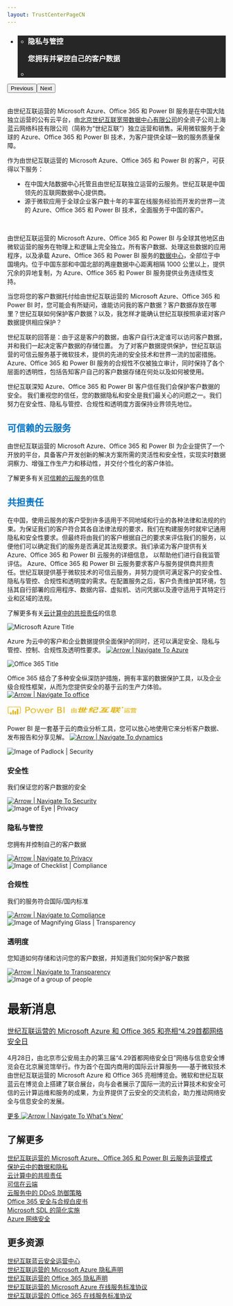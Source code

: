 ```yaml
---
layout: TrustCenterPageCN
---
```

<div class="row-fluid">
   <div class="span">
      <div>
         <div class="row-fluid wider hero grid-container" data-view4="1" data-view3="1" data-view2="1" data-view1="1" data-cols="1">
            <div class="span bp0-col-1-1 bp1-col-1-1 bp2-col-1-1 bp3-col-1-1">
               <div bi:type="slideshow" class="slideshow slideshow-hero hero" xmlns:bi="urn:schemas-microsoft-com:mscom:bi">
                  <ul bi:type="list" class="slides">
                  <li id="slide-1" bi:index="0" selectBi="" style="display:none;">
                        <div class="heroitem light-foreground" bi:type="heroitem">
                           <div class="media" bi:parenttitle="t1">
                              <a href="../zh-cn/security/default.html" bi:track="False" bi:titleflag="t1" bi:index="1">
                                 <div data-picture="" data-alt="Service Trust Portal" data-disable-swap-below="">
                                    <div data-src="Images/MS_TrustCenter-Home_Header_Security.png"></div>
                                    <noscript></noscript>
                                 </div>
                              </a>
                           </div>
                           <div class="text" bi:type="cta">
                              <div class="text-container">
                                 <div class="box" style="background: rgba(0,0,0,.85); color: #FFFFFF;">
                                    <ul bi:type="list" class="headerCaption">
                                       <li class="box-title">
                                          <h3 class="box-title" bi:type="title" bi:title="t1" style="color: #FFFFFF;">
                                             安全性 
                                             <p>采用业界领先的技术和流程保护客户数据的机密性、完整性和可用性</p>
                                          </h3>
                                       </li>
                                       <li class="box-actions box-description"><a target="_self" class="mscom-link" href=""></a></li>
                                    </ul>
                                 </div>
                              </div>
                           </div>
                        </div>
                     </li>
                     <li id="slide-2" bi:index="1" selectBi="">
                        <div class="heroitem light-foreground" bi:type="heroitem">
                           <div class="media" bi:parenttitle="t1">
                              <a href="../zh-cn/privacy/default.html" bi:track="False" bi:titleflag="t1" bi:index="0">
                                 <div data-picture="" data-alt="Compliance" data-disable-swap-below="">
                                    <div data-src="Images/MS-TrustCenter-Home-Privacy-Header.png"></div>
                                    <noscript></noscript>
                                 </div>
                              </a>
                           </div>
                           <div class="text" bi:type="cta">
                              <div class="text-container">
                                 <div class="box" style="background: rgba(0,0,0,.85); color: #FFFFFF;">
                                    <ul bi:type="list" class="headerCaption">
                                       <li class="box-title">
                                          <h3 class="box-title" bi:type="title" bi:title="t1" style="color: #FFFFFF;">
                                             隐私与管控
                                             <p>您拥有并掌控自己的客户数据</p>
                                          </h3>
                                       </li>
                                       <li class="box-actions box-description"><a target="_self" class="mscom-link" href=""></a></li>
                                    </ul>
                                 </div>
                              </div>
                           </div>
                        </div>
                     </li>
                     <li id="slide-3" bi:index="2" selectBi="" style="display:none;">
                        <div class="heroitem light-foreground" bi:type="heroitem">
                           <div class="media" bi:parenttitle="t1">
                              <a href="../zh-cn/compliance/default.html" bi:track="False" bi:titleflag="t1" bi:index="2">
                                 <div data-picture="" data-alt="Control over your data" data-disable-swap-below="">
                                    <div data-src="Images/MS_TrustCenter-Home_Header_Compliance.png"></div>
                                    <noscript></noscript>
                                 </div>
                              </a>
                           </div>
                           <div class="text" bi:type="cta">
                              <div class="text-container">
                                 <div class="box" style="background: rgba(0,0,0,.85); color: #FFFFFF;">
                                    <ul bi:type="list" class="headerCaption">
                                       <li class="box-title">
                                          <h3 class="box-title" bi:type="title" bi:title="t1" style="color: #FFFFFF;">
                                            合规性
                                             <p>提供完备的第三方审计认证</p>
                                          </h3>
                                       </li>
                                       <li class="box-actions box-description"><a target="_self" class="mscom-link" href=""></a></li>
                                    </ul>
                                 </div>
                              </div>
                           </div>
                        </div>
                     </li>
                     <li id="slide-4" bi:index="3" selectBi="" style="display:none;">
                        <div class="heroitem light-foreground" bi:type="heroitem">
                           <div class="media" bi:parenttitle="t1">
                              <a href="../zh-cn/transparency/default.html" bi:track="False" bi:titleflag="t1" bi:index="3">
                                 <div data-picture="" data-alt="Security" data-disable-swap-below="">
                                    <div data-src="Images/MS-TrustCenter-Home-Transparency-Header.png"></div>
                                    <noscript></noscript>
                                 </div>
                              </a>
                           </div>
                           <div class="text" bi:type="cta">
                              <div class="text-container">
                                 <div class="box" style="background: rgba(0,0,0,.85); color: #FFFFFF;">
                                    <ul bi:type="list" class="headerCaption">
                                       <li class="box-title">
                                          <h3 class="box-title" bi:type="title" bi:title="t1" style="color: #FFFFFF;">
                                             透明度 
                                             <p>您清楚知悉我们的运营实践</p>
                                          </h3>
                                       </li>
                                       <li class="box-actions box-description"><a target="_self" class="mscom-link" href=""></a></li>
                                    </ul>
                                 </div>
                              </div>
                           </div>
                        </div>
                     </li>
                  </ul>
                  <div class="navigation international" bi:track="false">
                     <div class="grid-container settop" data-title-text="Go To Slide "></div>
                  </div>
                  <div class="prev-next" bi:track="false"><button class="prev"><span class="icon-left" aria-hidden="true"></span><span class="screen-reader-text">Previous</span></button><button class="next"><span class="icon-right" aria-hidden="true"></span><span class="screen-reader-text">Next</span></button></div>
                  <div id="play-pause" class="play-pause" style="display:none">
                     <div class="pause"><button id="pauseButton" class="pause_button"><span class="icon-pause" aria-hidden="true"></span><span class="screen-reader-text">Pause</span></button></div>
                     <div class="play"><button id="playButton" class="play_button"><span class="icon-play" aria-hidden="true"></span><span class="screen-reader-text">Play</span></button></div>
                  </div>
               </div>
            </div>
         </div>
         <div class="row-fluid grid-container mscom-grid-container" data-view4="1" data-view3="1" data-view2="1" data-view1="1" data-cols="1">
            <div class="span bp0-col-1-1 bp1-col-1-1 bp2-col-1-1 bp3-col-1-1">
               <br>
               <p>由世纪互联运营的 Microsoft Azure、Office 365 和 Power BI 服务是在中国大陆独立运营的公有云平台，由<font style="color:rgb(0,115,198)"><a href="http://www.ch.21vianet.com/">北京世纪互联宽带数据中心有限公司</a></font>的全资子公司上海蓝云网络科技有限公司（简称为“世纪互联”）独立运营和销售。采用微软服务于全球的 Azure、Office 365 和 Power BI 技术，为客户提供全球一致的服务质量保障。</p>
               <p>作为由世纪互联运营的 Microsoft Azure、Office 365 和 Power BI 的客户，可获得以下服务：</p>
               <p>
			   <ul style="padding-left:40px">
                    <li style="list-style-type:disc">在中国大陆数据中心托管且由世纪互联独立运营的云服务。世纪互联是中国领先的互联网数据中心提供商。</li>
                    <li style="list-style-type:disc">源于微软应用于全球企业客户数十年的丰富在线服务经验而开发的世界一流的 Azure、Office 365 和 Power BI 技术，全面服务于中国的客户。</li>
               </ul>
			   </p>
               <p>由世纪互联运营的 Microsoft Azure、Office 365 和 Power BI 与全球其他地区由微软运营的服务在物理上和逻辑上完全独立。所有客户数据、处理这些数据的应用程序，以及承载 Azure、Office 365 和 Power BI 服务的<a href="/zh-cn/transparency/you_know_where.html">数据中心</a>，全部位于中国境内。位于中国东部和中国北部的两座数据中心距离相隔 1000 公里以上，提供冗余的异地复制，为 Azure、Office 365 和 Power BI 服务提供业务连续性支持。</p>
               <p>当您将您的客户数据托付给由世纪互联运营的 Microsoft Azure、Office 365 和 Power BI 时，您可能会有所疑问，谁能访问我的客户数据？客户数据存放在哪里？世纪互联如何保护客户数据？以及，我怎样才能确认世纪互联按照承诺对客户数据提供相应保护？</p>
               <p>世纪互联的回答是：由于这是客户的数据，由客户自行决定谁可以访问客户数据，并和我们一起决定客户数据的存储位置。 为了对客户数据提供保护，世纪互联运营的可信云服务基于微软技术，提供的先进的安全技术和世界一流的加密措施。 Azure、Office 365 和 Power BI 服务的合规性不仅被独立审计，同时保持了各个层面的透明性，包括告知客户自己的客户数据存储在何处以及如何被使用。</p>
               <p>世纪互联深知 Azure、Office 365 和 Power BI 客户信任我们会保护客户数据的安全。 我们重视您的信任，您的数据隐私和安全是我们最关心的问题之一。我们努力在安全性、隐私与管控、合规性和透明度方面保持业界领先地位。</p>
               <p><h2 style="color:rgb(0,115,198)">可信赖的云服务</h2></p>
               <p>由世纪互联运营的 Microsoft Azure、Office 365 和 Power BI 为企业提供了一个开放的平台，具备客户开发创新的解决方案所需的灵活性和安全性，实现实时数据洞察力、增强工作生产力和移动性，并交付个性化的客户体验。</p>
			   <p>
                        了解更多有关<a target="_self" class="mscom-link" href="../../file/Trusted-Cloud_Mar-2017.pdf">可信赖的云服务</a>的信息
               </p>
               <p><h2 style="color:rgb(0,115,198)">共担责任</h2></p>
               <p>
                  在中国，使用云服务的客户受到许多适用于不同地域和行业的各种法律和法规的约束。为保证我们的客户符合其各自法律法规的要求，我们在构建服务时就牢记通用隐私和安全性要求。但最终将由我们的客户根据自己的要求来评估我们的服务，以便他们可以确定我们的服务是否满足其法规要求。我们承诺为客户提供有关 Azure、Office 365 和 Power BI 云服务的详细信息， 以帮助他们进行自我监管评估。
                   Azure、Office 365 和 Power BI 云服务要求客户与服务提供商共担责任。世纪互联提供基于微软技术的可信云服务，并努力提供可满足客户的安全性、隐私与管控、合规性和透明度的需求。在配置服务之后，客户负责维护其环境，包括其自行部署的应用程序、数据内容、虚拟机、访问凭据以及遵守适用于其特定行业和区域的法规。</p>
                    <p>
                        了解更多有关<a target="_self" class="mscom-link" href="../../file/云计算中的共担责任.pdf">云计算中的共担责任</a>的信息
                    </p>
            </div>
         </div>
         <div class="row-fluid grid-container mscom-grid-container" id="Services" data-view4="4" data-view3="4" data-view2="2" data-view1="1" data-cols="4" >
            <div class=" span bp0-col-1-1 bp1-col-2-1 bp2-col-4-1 bp3-col-4-1" style="cursor:pointer" onclick="window.open('../zh-cn/cloudservices/azure.html','_self')">
               <div class="image-wrapper"><img src="Images/Microsoft_Azure_Logo_Cn.png" class="mscom-image title1Adjustment" alt="Microsoft Azure Title" width="300" height="28" /></div>
               <p>Azure 为云中的客户和企业数据提供全面保护的同时，还可以满足安全、隐私与管控、控制、合规性及透明性要求。
                  <a target="_self" class="mscom-link withArrow" href="../zh-cn/cloudservices/azure.html"><img src="https://c.s-microsoft.com/en-us/CMSImages/Arrow-nobg.png?version=4af37876-de78-d419-6f89-7890a74d4158" class="mscom-image" alt="Arrow | Navigate To Azure" width="21" height="19" /></a>
               </p>
            </div>
            <!--隐藏-->
            <!--<div class=" span bp0-col-1-1 bp1-col-2-1 bp2-col-4-1 bp3-col-4-1 bp0-clear"  style="visibility: hidden;">
               <div class="image-wrapper"><img src="https://c.s-microsoft.com/en-us/CMSImages/Microsoft-Commercial-Support.png?version=c6b174ce-21e8-6a22-da22-b5b5dd523d39" class="mscom-image title3Adjustment adjusted" alt="Microsoft Commercial Support Title" width="199" height="45" /></div>
               <p>Tech expertise, accelerated support, and strategic advice
                  <a target="_self" class="mscom-link withArrow" href="https://www.microsoft.com/en-us/TrustCenter/CloudServices/Commercial-Support"><img src="https://c.s-microsoft.com/en-us/CMSImages/Arrow-nobg.png?version=4af37876-de78-d419-6f89-7890a74d4158" class="mscom-image" alt="Arrow | Navigate To commercial support" width="21" height="19" /></a>
               </p>
            </div>-->
            <div class="span bp0-col-1-1 bp1-col-2-1 bp2-col-4-1 bp3-col-4-1 bp0-clear" style="cursor:pointer" onclick="window.open('../zh-cn/cloudservices/office-365.html','_self')">
                <div class="image-wrapper"><img src="Images/Office365_Logo_Cn.png" class="mscom-image title1Adjustment" alt="Office 365 Title" width="300" height="28" /></div>
                <p>
                    Office 365 结合了多种安全纵深防护措施，拥有丰富的数据保护工具，以及企业级合规性框架，从而为您提供安全的基于云的生产力体验。
                    <a target="_self" class="mscom-link withArrow" href="../zh-cn/cloudservices/office-365.html"><img src="https://c.s-microsoft.com/en-us/CMSImages/Arrow-nobg.png?version=4af37876-de78-d419-6f89-7890a74d4158" class="mscom-image" alt="Arrow | Navigate To office" width="21" height="19" /></a>
                </p>
            </div>
            <!--power BI-->
            <div class=" span bp0-col-1-1 bp1-col-2-1 bp2-col-4-1 bp3-col-4-1 bp0-clear" style="cursor:pointer" onclick="window.open('../zh-cn/cloudservices/powerbi.html','_self')">
               <div class="image-wrapper"><img src="Images/Power_BI_Logo_Cn.png" alt="Microsoft Dynamics Title" width="300" height="28"  class="mscom-image" alt="Arrow | Navigate To office" width="21" height="19" /></div>
               <p>Power BI 是一套基于云的商业分析工具，您可以放心地使用它来分析客户数据、发布报告和分享见解。
                  <a target="_self" class="mscom-link withArrow" href="../zh-cn/cloudservices/powerbi.html"><img src="https://c.s-microsoft.com/en-us/CMSImages/Arrow-nobg.png?version=4af37876-de78-d419-6f89-7890a74d4158" class="mscom-image" alt="Arrow | Navigate To dynamics" width="21" height="19" /></a>
               </p>
            </div>
            <!---->
         </div>
            <!--隐藏-->
         <div class="row-fluid grid-container mscom-grid-container" id="Services2" data-view4="4" data-view3="4" data-view2="2" data-view1="1" data-cols="4" style="display:none !important">
            <div class=" span bp0-col-1-1 bp1-col-2-1 bp2-col-4-1 bp3-col-4-1 bp0-clear">
               <div class="image-wrapper"><img src="https://c.s-microsoft.com/en-us/CMSImages/MS-Intune-Title.jpg?version=4d332418-1c8e-e22a-a85a-988668fb5ff2" class="mscom-image title3Adjustment" alt="Microsoft Intune Title" width="150" height="23" /></div>
               <p>Manage Windows, Android, iOS, and OS X devices more securely
                  <a target="_self" class="mscom-link withArrow" href="https://www.microsoft.com/en-us/TrustCenter/CloudServices/Intune"><img src="https://c.s-microsoft.com/en-us/CMSImages/Arrow-nobg.png?version=4af37876-de78-d419-6f89-7890a74d4158" class="mscom-image" alt="Arrow | Navigate To intune" width="21" height="19" /></a>
               </p>
            </div>
            <div class=" span bp0-col-1-1 bp1-col-2-1 bp2-col-4-1 bp3-col-4-1">
               <div class="image-wrapper"><img src="https://c.s-microsoft.com/en-us/CMSImages/Ofc365_rgb_Orng166.png?version=8cb78da7-1559-29e2-f7cc-b4dd79f440b3" class="mscom-image title1Adjustment" alt="Office 365 Title" width="126" height="28" /></div>
               <p>Cloud-based productivity with greater security
                  <a target="_self" class="mscom-link withArrow" href="/en-us/TrustCenter/CloudServices/Office-365"><img src="https://c.s-microsoft.com/en-us/CMSImages/Arrow-nobg.png?version=4af37876-de78-d419-6f89-7890a74d4158" class="mscom-image" alt="Arrow | Navigate To office" width="21" height="19" /></a>
               </p>
            </div>
            <div class=" span bp0-col-1-1 bp1-col-2-1 bp2-col-4-1 bp3-col-4-1 bp0-clear">
               <div class="image-wrapper"><img src="https://c.s-microsoft.com/en-us/CMSImages/Microsoft-National-Clouds.png?version=a1011ea5-78e9-af15-e28a-b952098fb5a7" class="mscom-image title2Adjustment adjusted" alt="Microsoft National Clouds Title" width="199" height="45" /></div>
               <p>
                  Isolated clouds for China, Germany, and the US government
                  <a target="_self" class="mscom-link withArrow" href="https://www.microsoft.com/en-us/TrustCenter/CloudServices/NationalCloud"><img src="https://c.s-microsoft.com/en-us/CMSImages/Arrow-nobg.png?version=4af37876-de78-d419-6f89-7890a74d4158" class="mscom-image" alt="Arrow | Navigate To national clouds" width="21" height="19" /></a>
               </p>
            </div>
            <div class=" span bp0-col-1-1 bp1-col-2-1 bp2-col-4-1 bp3-col-4-1 bp0-clear bp1-clear">
               <div class="image-wrapper"><img src="https://c.s-microsoft.com/en-us/CMSImages/Power-BI.png?version=573fe466-cbdd-a280-d1fa-06598898830a" class="mscom-image title2Adjustment adjusted" alt="Power BI Title" width="199" height="45" /></div>
               <p>Data visualization and business intelligence cloud services
                  <a target="_self" class="mscom-link withArrow" href="https://www.microsoft.com/en-us/TrustCenter/CloudServices/Power-BI"><img src="https://c.s-microsoft.com/en-us/CMSImages/Arrow-nobg.png?version=4af37876-de78-d419-6f89-7890a74d4158" class="mscom-image" alt="Arrow | Navigate To power bi" width="21" height="19" /></a>
               </p>
            </div>
         </div>
         <div class="grayback" style="margin-top:15px">
            <div class="row-fluid grid-container mscom-grid-container features" data-view4="4" data-view3="4" data-view2="2" data-view1="1" data-cols="4">
               <div class=" span bp0-col-1-1 bp1-col-2-1 bp2-col-4-1 bp3-col-4-1" style="cursor:pointer" onclick="window.open('../zh-cn/security/default.html','_self')" >
                  <div class="row-fluid" data-view4="2" data-view3="2" data-view2="2" data-view1="1" data-cols="2">
                     <div class="span bp0-col-1-1 bp1-col-2-1 bp2-col-2-1 bp3-col-2-1 features-icon"><img src="Images/Security.png" class="mscom-image" alt="Image of Padlock | Security" width="74" height="74" /></div>
                     <div class="span bp0-col-1-1 bp1-col-2-1 bp2-col-2-1 bp3-col-2-1">
                        <h3>安全性</h3>
                        <p>我们保证您的客户数据的安全</p>
                        <a target="_self" class="mscom-link withArrow" href="../zh-cn/security/default.html"><img src="https://c.s-microsoft.com/en-us/CMSImages/Arrow-nobg.png?version=4af37876-de78-d419-6f89-7890a74d4158" class="mscom-image" alt="Arrow | Navigate To Security" width="21" height="19" /></a>
                     </div>
                  </div>
               </div>
               <div class="span bp0-col-1-1 bp1-col-2-1 bp2-col-4-1 bp3-col-4-1" style="cursor:pointer" onclick="window.open('../zh-cn/privacy/default.html','_self')">
                  <div class="row-fluid" data-view4="2" data-view3="2" data-view2="2" data-view1="1" data-cols="2">
                     <div class="span bp0-col-1-1 bp1-col-2-1 bp2-col-2-1 bp3-col-2-1 features-icon"><img src="Images/Privacy.png" class="mscom-image" alt="Image of Eye | Privacy" width="74" height="74" /></div>
                     <div class="span bp0-col-1-1 bp1-col-2-1 bp2-col-2-1 bp3-col-2-1">
                        <h3>隐私与管控</h3>
                        <p>您拥有并控制自己的客户数据</p>
                        <a target="_self" class="mscom-link withArrow" href="../zh-cn/privacy/default.html"><img src="https://c.s-microsoft.com/en-us/CMSImages/Arrow-nobg.png?version=4af37876-de78-d419-6f89-7890a74d4158" class="mscom-image" alt="Arrow | Navigate to Privacy" width="21" height="19" /></a>
                     </div>
                  </div>
               </div>
               <div class="span bp0-col-1-1 bp1-col-2-1 bp2-col-4-1 bp3-col-4-1" style="cursor:pointer" onclick="window.open('../zh-cn/compliance/default.html','_self')">
                  <div class="row-fluid" data-view4="2" data-view3="2" data-view2="2" data-view1="1" data-cols="2">
                     <div class="span bp0-col-1-1 bp1-col-2-1 bp2-col-2-1 bp3-col-2-1 features-icon"><img src="Images/Compliance.png" class="mscom-image" alt="Image of Checklist | Compliance" width="74" height="74" /></div>
                     <div class="span bp0-col-1-1 bp1-col-2-1 bp2-col-2-1 bp3-col-2-1">
                        <h3>合规性</h3>
                        <p>我们的服务符合国际/国内标准</p>
                        <a target="_self" class="mscom-link withArrow" href="../../zh-cn/compliance/default.html"><img src="https://c.s-microsoft.com/en-us/CMSImages/Arrow-nobg.png?version=4af37876-de78-d419-6f89-7890a74d4158" class="mscom-image" alt="Arrow | Navigate to Compliance" width="21" height="19" /></a>
                     </div>
                  </div>
               </div>
               <div class="span bp0-col-1-1 bp1-col-2-1 bp2-col-4-1 bp3-col-4-1" style="cursor:pointer" onclick="window.open('../zh-cn/transparency/default.html','_self')">
                  <div class="row-fluid" data-view4="2" data-view3="2" data-view2="2" data-view1="1" data-cols="2">
                     <div class="span bp0-col-1-1 bp1-col-2-1 bp2-col-2-1 bp3-col-2-1 features-icon"><img src="Images/Transparency.png" class="mscom-image" alt="Image of Magnifying Glass | Transparency" width="74" height="74" /></div>
                     <div class="span bp0-col-1-1 bp1-col-2-1 bp2-col-2-1 bp3-col-2-1">
                        <h3>透明度</h3>
                        <p>您知道如何存储和访问您的客户数据，并知道我们如何保护客户数据</p>
                        <a target="_self" class="mscom-link withArrow" href="../../zh-cn/transparency/default.html"><img src="https://c.s-microsoft.com/en-us/CMSImages/Arrow-nobg.png?version=4af37876-de78-d419-6f89-7890a74d4158" class="mscom-image" alt="Arrow | Navigate to Transparency" width="21" height="19" /></a>
                     </div>
                  </div>
               </div>
            </div>
         </div>
         <div class="row-fluid whatsNew wider" data-view4="2" data-view3="2" data-view2="2" data-view1="1" data-cols="2">
            <div class="span bp0-col-1-1 bp1-col-2-1 bp2-col-2-1 bp3-col-2-1 left"><img src="../zh-cn/Images/group-people.png" class="mscom-image" alt="Image of a group of people" width="507" height="266" /></div>
            <div class="span bp0-col-1-1 bp1-col-2-1 bp2-col-2-1 bp3-col-2-1 bp0-clear right" style="margin-bottom: 3%;">
               <h1>最新消息</h1>
               <p style="font-size: 16px;"><a target="_blank" class="mscom-link" href="../zh-cn/what-is-new/news1.html">世纪互联运营的 Microsoft Azure 和 Office 365 和亮相“4.29首都网络安全日</a>
               </p>
               <p style="font-size: 14px;">4月28日，由北京市公安局主办的第三届“4.29首都网络安全日”网络与信息安全博览会在北京展览馆举行。作为首个在国内商用的国际云计算服务——基于微软技术由世纪互联运营的 Microsoft Azure 和 Office 365 亮相博览会。微软和世纪互联蓝云在博览会上搭建了联合展台，向与会者展示了国际一流的云计算技术和安全可信的云计算运维和服务的成果，为业界提供了云安全的交流机会，助力推动网络安全与信息安全的发展。</p>
               <p style="font-size: 16px;display:none"><a target="_blank" class="mscom-link" href="../../zh-cn/what-is-new/new2.html">世纪互联运营的 Microsoft Azure 和 Office 365 再获"可信云服务认证"</a> </p>
               <p style="font-size: 14px;display:none">在刚刚揭晓的第五批“可信云服务认证”评选中，由世纪互联运营的 Microsoft Azure 获得了“云备份”项目的“可信云服务认证”。与此同时，由世纪互联运营的 Office 365 在线服务所提供的企业级电子邮件（Exchange Online）、文件共享(SharePoint Online)、享日历与视频电话会议 (Skype for Business)也获得了新增的“安全性”和“用户体验性能”两项认证。
               </p>
               <a target="_self" class="mscom-link withArrowRight" href="../zh-cn/what-is-new/default.html">更多
               <img src="https://c.s-microsoft.com/en-us/CMSImages/Arrow_white.png?version=5c22924b-0b30-b9e9-3bea-41132bde0152" class="mscom-image" alt="Arrow | Navigate To What's New' " width="21" height="19" /></a>
            </div>
         </div>
         <div class="row-fluid grid-container mscom-grid-container" data-view4="2" data-view3="2" data-view2="2" data-view1="1" data-cols="2">
            <div class=" span bp0-col-1-1 bp1-col-2-1 bp2-col-2-1 bp3-col-2-1">
               <h2>了解更多</h2>
               <span class="withTail"><a target="_blank" class="mscom-link" href="https://wacnppe.blob.core.chinacloudapi.cn/marketing-resource/documents/Windows_Azure_and_Office_365_cloud_services_business_model_operated_by_21Vianet12.pdf">世纪互联运营的 Microsoft Azure、Office 365 和 Power BI 云服务运营模式</a></span><br /><span class="withTail"><a target="_blank" class="mscom-link" href="https://wacnstorage.blob.core.chinacloudapi.cn/marketing-resource/documents/Protecting_Data_and_Privacy_in_the_Cloud_CN_final20160125.pdf">保护云中的数据和隐私</a></span><br/>
			   <span class="withTail"><a target="_blank" class="mscom-link" href="../../file/云计算中的共担责任.pdf">云计算中的共担责任</a></span><br /><span class="withTail"><a target="_blank" class="mscom-link" href="//wacnstorage.blob.core.chinacloudapi.cn/marketing-resource/documents/Trusting_the_Cloud.pdf">可信在云端</a></span><br><span class="withTail"><a target="_blank" class="mscom-link" href="//wacnstorage.blob.core.chinacloudapi.cn/marketing-resource/documents/Defending_Against_DDoS_Attacks_in_Cloud_Computing.pdf">云服务中的 DDoS 防御策略</a></span><br />
			   <span class="withTail"><a target="_blank" class="mscom-link" href="../../file/Office-365-Security-and-Compliance-CN.pdf">Office 365 安全与合规白皮书</a></span><br /><span class="withTail"><a target="_blank" class="mscom-link" href="../../file/Microsoft SDL 的简化实施.pdf">Microsoft SDL 的简化实施</a></span><br/>
			   <span class="withTail"><a target="_blank" class="mscom-link" href="https://wacnstorage.blob.core.chinacloudapi.cn/marketing-resource/documents/AzureNetworkSecurity_v3_Feb2015_CN_20151214.pdf">Azure 网络安全</a></span><br/>
            </div>
            <div class=" span bp0-col-1-1 bp1-col-2-1 bp2-col-2-1 bp3-col-2-1 bp0-clear" style="margin-bottom: 4%;margin-bottom: 2%;">
               <h2>更多资源</h2>
               <a target="_self" class="mscom-link"    href="../../file/世纪互联蓝云安全运营中心(内容阅读版) 6P_3折页_Apr2017.pdf">世纪互联蓝云安全运营中心</a><br>
               <a target="_blank" class="mscom-link" href="https://www.azure.cn/support/legal/privacy-statement/">世纪互联运营的 Microsoft Azure 隐私声明</a><br /><span class="withTail"><a target="_blank" class="mscom-link" href="http://www.21vbluecloud.com/office365/O365-Privacy/">世纪互联运营的 Office 365 隐私声明</a></span><br /><a target="_blank" class="mscom-link" href="https://www.azure.cn/support/legal/subscription-agreement">世纪互联运营的 Microsoft Azure 在线服务标准协议</a><br /><span class="withTail"><a target="_blank" class="mscom-link" href="http://www.21vbluecloud.com/office365/O365-AgreeWebDir/">世纪互联运营的 Office 365 在线服务标准协议</a></span><br />
            </div>
         </div>
      </div>
   </div>
</div>
